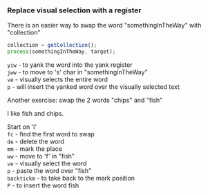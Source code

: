 ### Replace visual selection with a register

There is an easier way to swap the word "somethingInTheWay" with "collection"

```javascript
collection = getCollection();
process(somethingInTheWay, target);
```

`yiw` - to yank the word into the yank register  
`jww` - to move to 's' char in "somethingInTheWay"  
`ve` - visually selects the entire word  
`p` - will insert the yanked word over the visually selected text  

Another exercise: swap the 2 words "chips" and "fish"

I like fish and chips.

Start on 'I'  
`fc` - find the first word to swap  
`de` - delete the word  
`mm` - mark the place  
`ww` - move to 'f' in "fish"  
`ve` - visually select the word  
`p` - paste the word over "fish"  
`backtickm` - to take back to the mark position  
`P` - to insert the word fish  

